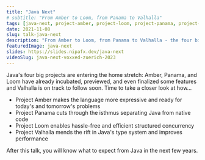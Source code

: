 ```yaml
---
title: "Java Next"
# subtitle: "From Amber to Loom, from Panama to Valhalla"
tags: [java-next, project-amber, project-loom, project-panama, project-valhalla]
date: 2021-11-08
slug: talk-java-next
description: "From Amber to Loom, from Panama to Valhalla - the four big projects are entering the home stretch. Time to take a closer look at how they will improve Java."
featuredImage: java-next
slides: https://slides.nipafx.dev/java-next
videoSlug: java-next-voxxed-zuerich-2023
---
```


Java's four big projects are entering the home stretch:
Amber, Panama, and Loom have already incubated, previewed, and even finalized some features and Valhalla is on track to follow soon.
Time to take a closer look at how...

* Project Amber makes the language more expressive and ready for today's and tomorrow's problems
* Project Panama cuts through the isthmus separating Java from native code
* Project Loom enables hassle-free and efficient structured concurrency
* Project Valhalla mends the rift in Java's type system and improves performance

After this talk, you will know what to expect from Java in the next few years.

<!--
# Java Next - von Amber zu Loom, von Panama zu Valhalla

Javas vier große Projekte sind auf die Zielgerade eingebogen: Amber, Panama und Loom haben ihre Kern-Features bereit inkubiert, gepreviewt oder sogar finalisiert und Valhalla ist nicht weit davon entfernt. Es wird also Zeit, sich genauer anzugucken wie...

* Project Amber Java ausdrucksstärker macht und auf die Probleme von heute und morgen anpasst
* Project Panama den Isthmus durchschneidet, der Java von nativem Code trennt
* Project Loom mühelose, effiziente und struktuierte Concurrency erlaubt
* Project Valhalla die Spaltung in Javas Typsystem heilt und Performance verbessert

Nach diesem Vortrag weißt wie Java sich in den kommenden Jahren weiterentwickeln wird.
-->
